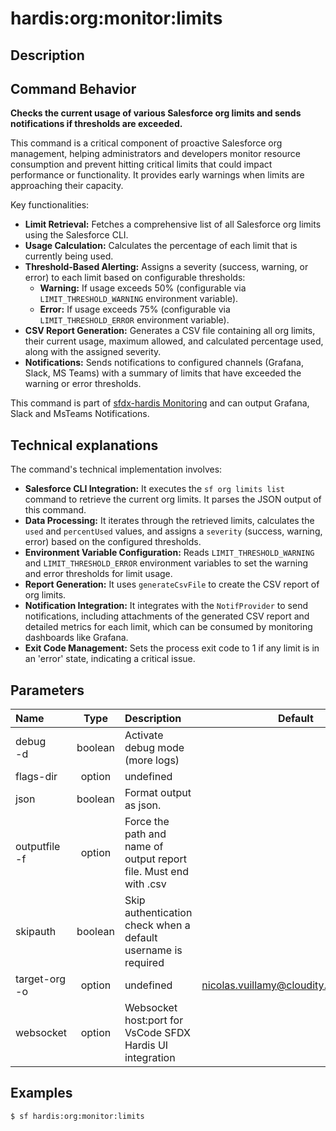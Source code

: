 <!-- This file has been generated with command 'sf hardis:doc:plugin:generate'. Please do not update it manually or it may be overwritten -->
# hardis:org:monitor:limits

## Description


## Command Behavior

**Checks the current usage of various Salesforce org limits and sends notifications if thresholds are exceeded.**

This command is a critical component of proactive Salesforce org management, helping administrators and developers monitor resource consumption and prevent hitting critical limits that could impact performance or functionality. It provides early warnings when limits are approaching their capacity.

Key functionalities:

- **Limit Retrieval:** Fetches a comprehensive list of all Salesforce org limits using the Salesforce CLI.
- **Usage Calculation:** Calculates the percentage of each limit that is currently being used.
- **Threshold-Based Alerting:** Assigns a severity (success, warning, or error) to each limit based on configurable thresholds:
  - **Warning:** If usage exceeds 50% (configurable via `LIMIT_THRESHOLD_WARNING` environment variable).
  - **Error:** If usage exceeds 75% (configurable via `LIMIT_THRESHOLD_ERROR` environment variable).
- **CSV Report Generation:** Generates a CSV file containing all org limits, their current usage, maximum allowed, and calculated percentage used, along with the assigned severity.
- **Notifications:** Sends notifications to configured channels (Grafana, Slack, MS Teams) with a summary of limits that have exceeded the warning or error thresholds.

This command is part of [sfdx-hardis Monitoring](https://sfdx-hardis.cloudity.com/salesforce-monitoring-org-limits/) and can output Grafana, Slack and MsTeams Notifications.

## Technical explanations

The command's technical implementation involves:

- **Salesforce CLI Integration:** It executes the `sf org limits list` command to retrieve the current org limits. It parses the JSON output of this command.
- **Data Processing:** It iterates through the retrieved limits, calculates the `used` and `percentUsed` values, and assigns a `severity` (success, warning, error) based on the configured thresholds.
- **Environment Variable Configuration:** Reads `LIMIT_THRESHOLD_WARNING` and `LIMIT_THRESHOLD_ERROR` environment variables to set the warning and error thresholds for limit usage.
- **Report Generation:** It uses `generateCsvFile` to create the CSV report of org limits.
- **Notification Integration:** It integrates with the `NotifProvider` to send notifications, including attachments of the generated CSV report and detailed metrics for each limit, which can be consumed by monitoring dashboards like Grafana.
- **Exit Code Management:** Sets the process exit code to 1 if any limit is in an 'error' state, indicating a critical issue.


## Parameters

| Name              |  Type   | Description                                                       |                Default                 | Required | Options |
|:------------------|:-------:|:------------------------------------------------------------------|:--------------------------------------:|:--------:|:-------:|
| debug<br/>-d      | boolean | Activate debug mode (more logs)                                   |                                        |          |         |
| flags-dir         | option  | undefined                                                         |                                        |          |         |
| json              | boolean | Format output as json.                                            |                                        |          |         |
| outputfile<br/>-f | option  | Force the path and name of output report file. Must end with .csv |                                        |          |         |
| skipauth          | boolean | Skip authentication check when a default username is required     |                                        |          |         |
| target-org<br/>-o | option  | undefined                                                         | nicolas.vuillamy@cloudity.com.playnico |          |         |
| websocket         | option  | Websocket host:port for VsCode SFDX Hardis UI integration         |                                        |          |         |

## Examples

```shell
$ sf hardis:org:monitor:limits
```


